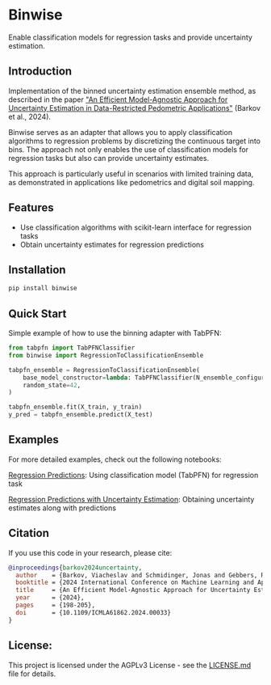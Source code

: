# Binwise
Enable classification models for regression tasks and provide uncertainty estimation.

## Introduction
Implementation of the binned uncertainty estimation ensemble method, as described in the paper ["An Efficient Model-Agnostic Approach for Uncertainty Estimation in Data-Restricted Pedometric Applications"](https://arxiv.org/abs/2409.11985) (Barkov et al., 2024).

Binwise serves as an adapter that allows you to apply classification algorithms to regression problems by discretizing the continuous target into bins. The approach not only enables the use of classification models for regression tasks but also can provide uncertainty estimates.

This approach is particularly useful in scenarios with limited training data, as demonstrated in applications like pedometrics and digital soil mapping.

## Features

- Use classification algorithms with scikit-learn interface for regression tasks
- Obtain uncertainty estimates for regression predictions

## Installation

```bash
pip install binwise
```

## Quick Start

Simple example of how to use the binning adapter with TabPFN:
```python
from tabpfn import TabPFNClassifier
from binwise import RegressionToClassificationEnsemble

tabpfn_ensemble = RegressionToClassificationEnsemble(
    base_model_constructor=lambda: TabPFNClassifier(N_ensemble_configurations=1),
    random_state=42,
)

tabpfn_ensemble.fit(X_train, y_train)
y_pred = tabpfn_ensemble.predict(X_test)
```

## Examples

For more detailed examples, check out the following notebooks:

[Regression Predictions](examples/example.py): Using classification model (TabPFN) for regression task

[Regression Predictions with Uncertainty Estimation](examples/example_uncertainty.py): Obtaining uncertainty estimates along with predictions

## Citation

If you use this code in your research, please cite:

```bibtex
@inproceedings{barkov2024uncertainty,
  author    = {Barkov, Viacheslav and Schmidinger, Jonas and Gebbers, Robin and Atzmueller, Martin},
  booktitle = {2024 International Conference on Machine Learning and Applications (ICMLA)},
  title     = {An Efficient Model-Agnostic Approach for Uncertainty Estimation in Data-Restricted Pedometric Applications},
  year      = {2024},
  pages     = {198-205},
  doi       = {10.1109/ICMLA61862.2024.00033}
}
```

## License:

This project is licensed under the AGPLv3 License - see the [LICENSE.md](LICENSE.md) file for details.
